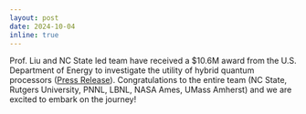```yaml
---
layout: post
date: 2024-10-04
inline: true
---
```


Prof. Liu and NC State led team have received a $10.6M award from the U.S. Department of Energy to investigate the utility of hybrid quantum processors ([Press Release](https://research.ncsu.edu/nc-state-to-lead-doe-quantum-computing-research/)). Congratulations to the entire team (NC State, Rutgers University, PNNL, LBNL, NASA Ames, UMass Amherst) and we are excited to embark on the journey!

